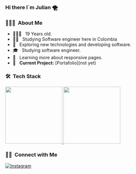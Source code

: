 ### Hi there I´m Julian :tornado:

<!--

Here are some ideas to get you started:

- 🔭 I’m currently working on ...
- 🌱 I’m currently learning ...
- 👯 I’m looking to collaborate on ...
- 🤔 I’m looking for help with ...
- 💬 Ask me about ...
- 📫 How to reach me: ...
- 😄 Pronouns: ...
- ⚡ Fun fact: ...
-->

<h3> &#128104;&#127997;&#8205;&#128187;
 &nbsp;About Me </h3>

- &#128104;&#127997;&#8205;&#128187;
 &nbsp; 19 Years old. 
- 👨‍🎓 &nbsp; Studying Software engineer here in Colombia  
- 🤔 &nbsp; Exploring new technologies and developing software.
- 🎓 &nbsp; Studying software engineer.
- 🌱 &nbsp; Learning more about responsive pages.
- 🚧 &nbsp; **Current Project:** [Portafolio](not yet)

<h3> 🛠 &nbsp;Tech Stack</h3>

<a href="https://github.com/AVS1508">
  <img height="180em" src="https://github-readme-stats.vercel.app/api?username=Julian-A-A&theme=tokyonight" />
  <img height="180em" src="https://github-readme-stats.vercel.app/api/top-langs/?username=Julian-A-A&theme=tokyonight&layout=compact" />
</a>
<br/>

<h3> &#129309;&#127997;
 &nbsp;Connect with Me </h3>

[![Instagram](https://img.shields.io/static/v1?label=Instagram&message=%20&color=blue&logo=Instagram&style=flat-square&logoColor=white)](https://www.instagram.com/julian.andres.21/)
